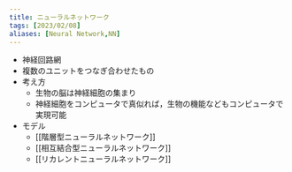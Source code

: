 ```yaml
---
title: ニューラルネットワーク
tags: [2023/02/08]
aliases: [Neural Network,NN]
---
```


- 神経回路網
- 複数のユニットをつなぎ合わせたもの
- 考え方
	- 生物の脳は神経細胞の集まり
	- 神経細胞をコンピュータで真似れば，生物の機能などもコンピュータで実現可能
- モデル
	- [[階層型ニューラルネットワーク]]
	- [[相互結合型ニューラルネットワーク]]
	- [[リカレントニューラルネットワーク]]